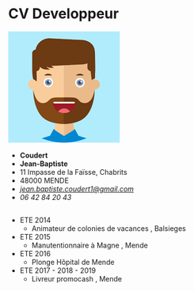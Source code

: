 # **CV Developpeur**

![GitHub Logo](images.png)

* **Coudert**
* **Jean-Baptiste**
* 11 Impasse de la Faïsse, Chabrits
* 48000 MENDE
* [*jean.baptiste.coudert1@gmail.com*](jean.baptiste.coudert1@gmail.com)
* *06 42 84 20 43*  

##  
##  
  
* ETE 2014 
    * Animateur de colonies de vacances , Balsieges
* ETE 2015 
    * Manutentionnaire à Magne , Mende
* ETE 2016 
    * Plonge Hôpital de Mende
* ETE 2017 - 2018 - 2019 
    * Livreur promocash , Mende
